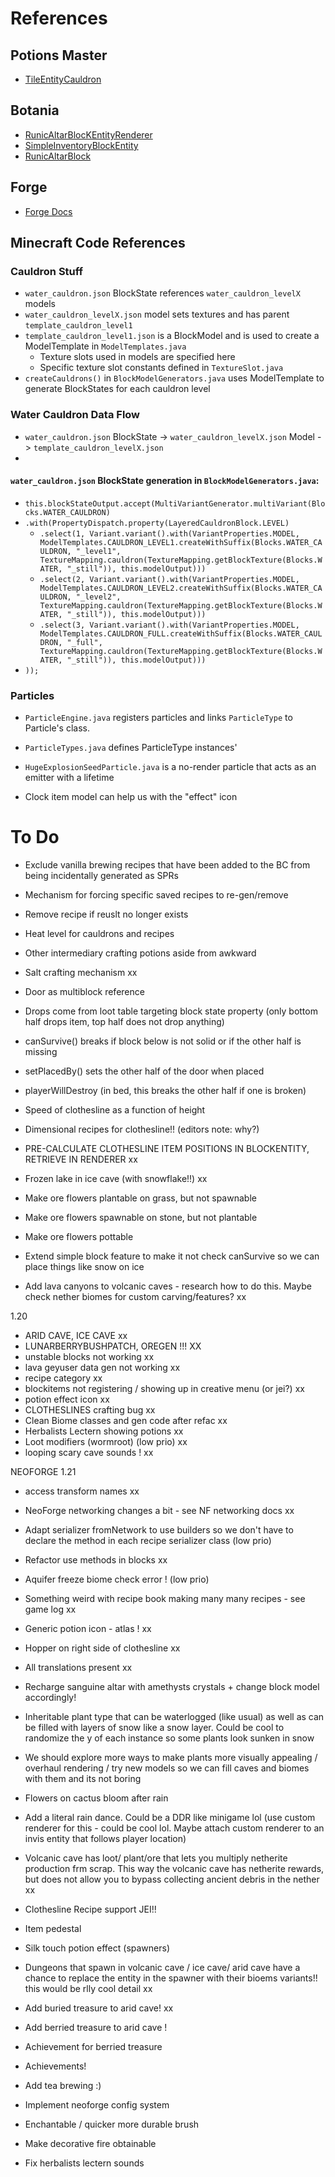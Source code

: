 # References

## Potions Master

- [TileEntityCauldron](https://github.com/thevortex/PotionsMaster/blob/master/src/main/java/com/thevortex/potionsmaster/entity/TileEntityCauldron.java)

## Botania

- [RunicAltarBlocKEntityRenderer](https://github.com/VazkiiMods/Botania/blob/780e6fafb9543aef2f78c19ea1eab2e26c36977a/Xplat/src/main/java/vazkii/botania/client/render/block_entity/RunicAltarBlockEntityRenderer.java#L11)
- [SimpleInventoryBlockEntity](https://github.com/VazkiiMods/Botania/blob/1.20.x/Xplat/src/main/java/vazkii/botania/common/block/block_entity/SimpleInventoryBlockEntity.java#L24)
- [RunicAltarBlock](https://github.com/VazkiiMods/Botania/blob/ddf9dea06827671fde7e8f6922cd5573fe749695/Xplat/src/main/java/vazkii/botania/common/block/mana/RunicAltarBlock.java#L41)

## Forge
- [Forge Docs](https://docs.minecraftforge.net/en/1.18.x/gettingstarted/)

## Minecraft Code References

### Cauldron Stuff
- `water_cauldron.json` BlockState references `water_cauldron_levelX` models
- `water_cauldron_levelX.json` model sets textures and has parent `template_cauldron_level1`
- `template_cauldron_level1.json` is a BlockModel and is used to create a ModelTemplate in `ModelTemplates.java` 
  - Texture slots used in models are specified here
  - Specific texture slot constants defined in `TextureSlot.java`
- `createCauldrons()` in `BlockModelGenerators.java` uses ModelTemplate to generate BlockStates for each cauldron level

### Water Cauldron Data Flow
- `water_cauldron.json` BlockState -> `water_cauldron_levelX.json` Model -> `template_cauldron_levelX.json`
- 

#### `water_cauldron.json` BlockState generation in `BlockModelGenerators.java`:
- `this.blockStateOutput.accept(MultiVariantGenerator.multiVariant(Blocks.WATER_CAULDRON)`  
- `.with(PropertyDispatch.property(LayeredCauldronBlock.LEVEL)`  
  - `.select(1, Variant.variant().with(VariantProperties.MODEL, ModelTemplates.CAULDRON_LEVEL1.createWithSuffix(Blocks.WATER_CAULDRON, "_level1", TextureMapping.cauldron(TextureMapping.getBlockTexture(Blocks.WATER, "_still")), this.modelOutput)))`  
  - `.select(2, Variant.variant().with(VariantProperties.MODEL, ModelTemplates.CAULDRON_LEVEL2.createWithSuffix(Blocks.WATER_CAULDRON, "_level2", TextureMapping.cauldron(TextureMapping.getBlockTexture(Blocks.WATER, "_still")), this.modelOutput)))`  
  - `.select(3, Variant.variant().with(VariantProperties.MODEL, ModelTemplates.CAULDRON_FULL.createWithSuffix(Blocks.WATER_CAULDRON, "_full", TextureMapping.cauldron(TextureMapping.getBlockTexture(Blocks.WATER, "_still")), this.modelOutput)))`  
- `));`

### Particles

- `ParticleEngine.java` registers particles and links `ParticleType` to Particle's class.
- `ParticleTypes.java` defines ParticleType instances'
- `HugeExplosionSeedParticle.java` is a no-render particle that acts as an emitter with a lifetime



- Clock item model can help us with the "effect" icon

# To Do

- Exclude vanilla brewing recipes that have been added to the BC from being incidentally generated as SPRs
- Mechanism for forcing specific saved recipes to re-gen/remove
- Remove recipe if reuslt no longer exists

- Heat level for cauldrons and recipes
- Other intermediary crafting potions aside from awkward

- Salt crafting mechanism xx

- Door as multiblock reference
- Drops come from loot table targeting block state property (only bottom half drops item, top half does not drop anything)
- canSurvive() breaks if block below is not solid or if the other half is missing
- setPlacedBy() sets the other half of the door when placed
- playerWillDestroy (in bed, this breaks the other half if one is broken)

- Speed of clothesline as a function of height
- Dimensional recipes for clothesline!! (editors note: why?)
- PRE-CALCULATE CLOTHESLINE ITEM POSITIONS IN BLOCKENTITY, RETRIEVE IN RENDERER xx


- Frozen lake in ice cave (with snowflake!!) xx 
- Make ore flowers plantable on grass, but not spawnable
- Make ore flowers spawnable on stone, but not plantable
- Make ore flowers pottable 

- Extend simple block feature to make it not check canSurvive so we can place things like snow on ice
- Add lava canyons to volcanic caves - research how to do this. Maybe check nether biomes for custom carving/features? xx


1.20

- ARID CAVE, ICE CAVE xx
- LUNARBERRYBUSHPATCH, OREGEN !!! XX
- unstable blocks not working xx
- lava geyuser data gen not working xx
- recipe category xx
- blockitems not registering / showing up in creative menu (or jei?) xx
- potion effect icon xx
- CLOTHESLINES crafting bug xx
- Clean Biome classes and gen code after refac xx
- Herbalists Lectern showing potions xx
- Loot modifiers (wormroot) (low prio) xx
- looping scary cave sounds ! xx


NEOFORGE 1.21


- access transform names xx
- NeoForge networking changes a bit - see NF networking docs xx
- Adapt serializer fromNetwork to use builders so we don't have to declare the method in each recipe serializer class (low prio)
- Refactor use methods in blocks xx
- Aquifer freeze biome check error ! (low prio)
- Something weird with recipe book making many many recipes - see game log xx
- Generic potion icon - atlas ! xx
- Hopper on right side of clothesline xx
- All translations present xx

- Recharge sanguine altar with amethysts crystals + change block model accordingly!
- Inheritable plant type that can be waterlogged (like usual) as well as can be filled with layers of snow like a snow layer. Could be cool to randomize the y of each instance so some plants look sunken in snow
- We should explore more ways to make plants more visually appealing / overhaul rendering / try new models so we can fill caves and biomes with them and its not boring
- Flowers on cactus bloom after rain
- Add a literal rain dance. Could be a DDR like minigame lol (use custom renderer for this - could be cool lol. Maybe attach custom renderer to an invis entity that follows player location)
- Volcanic cave has loot/ plant/ore that lets you multiply netherite production frm scrap. This way the volcanic cave has netherite rewards, but does not allow you to bypass collecting ancient debris in the nether xx
- Clothesline Recipe support JEI!!
- Item pedestal
- Silk touch potion effect (spawners) 
- Dungeons that spawn in volcanic cave / ice cave/ arid cave have a chance to replace the entity in the spawner with their bioems variants!! this would be rlly cool detail xx
- Add buried treasure to arid cave! xx
- Add berried treasure to arid cave !
- Achievement for berried treasure
- Achievements!
- Add tea brewing :)
- Implement neoforge config system
- Enchantable / quicker more durable brush
- Make decorative fire obtainable 
- Fix herbalists lectern sounds